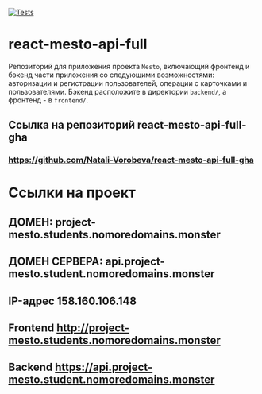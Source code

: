 [![Tests](https://github.com/yandex-praktikum/react-mesto-api-full-gha/actions/workflows/tests.yml/badge.svg)](https://github.com/yandex-praktikum/react-mesto-api-full-gha/actions/workflows/tests.yml)

# react-mesto-api-full
Репозиторий для приложения проекта `Mesto`, включающий фронтенд и бэкенд части приложения со следующими возможностями: авторизации и регистрации пользователей, операции с карточками и пользователями. Бэкенд расположите в директории `backend/`, а фронтенд - в `frontend/`. 

## Ссылка на репозиторий react-mesto-api-full-gha
### https://github.com/Natali-Vorobeva/react-mesto-api-full-gha

# Ссылки на проект

## ДОМЕН: project-mesto.students.nomoredomains.monster
## ДОМЕН СЕРВЕРА: api.project-mesto.student.nomoredomains.monster

## IP-адрес  158.160.106.148
## Frontend http://project-mesto.students.nomoredomains.monster

## Backend https://api.project-mesto.student.nomoredomains.monster
